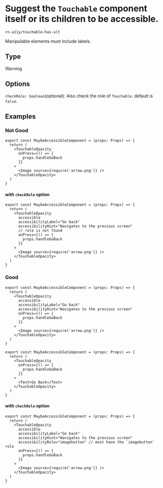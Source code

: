# Suggest the `Touchable` component itself or its children to be accessible.

`rn-a11y/touchable-has-alt`

Manipulable elements must include labels.

## Type

Warning

## Options

`checkRole: boolean`(optional): Also check the role of `Touchable`. default is `false`.

## Examples

### Not Good

```tsx
export const MaybeAccessibleComponent = (props: Props) => {
  return (
    <TouchableOpacity
      onPress={() => {
        props.handleGoBack
      }}
    >
      <Image source={require('arrow.png')} />
    </TouchableOpacity>
  )
}
```

#### with `checkRole` option

```tsx
export const MaybeAccessibleComponent = (props: Props) => {
  return (
    <TouchableOpacity
      accessible
      accessibilityLabel="Go back"
      accessibilityHint="Navigates to the previous screen"
      // role is not found
      onPress={() => {
        props.handleGoBack
      }}
    >
      <Image source={require('arrow.png')} />
    </TouchableOpacity>
  )
}
```

### Good

```tsx
export const MaybeAccessibleComponent = (props: Props) => {
  return (
    <TouchableOpacity
      accessible
      accessibilityLabel="Go back"
      accessibilityHint="Navigates to the previous screen"
      onPress={() => {
        props.handleGoBack
      }}
    >
      <Image source={require('arrow.png')} />
    </TouchableOpacity>
  )
}
```

```tsx
export const MaybeAccessibleComponent = (props: Props) => {
  return (
    <TouchableOpacity
      onPress={() => {
        props.handleGoBack
      }}
    >
      <Text>Go Back</Text>
    </TouchableOpacity>
  )
}
```

#### with `checkRole` option

```tsx
export const MaybeAccessibleComponent = (props: Props) => {
  return (
    <TouchableOpacity
      accessible
      accessibilityLabel="Go back"
      accessibilityHint="Navigates to the previous screen"
      accessibilityRole="imagebutton" // must have the `imagebutton` role
      onPress={() => {
        props.handleGoBack
      }}
    >
      <Image source={require('arrow.png')} />
    </TouchableOpacity>
  )
}
```
